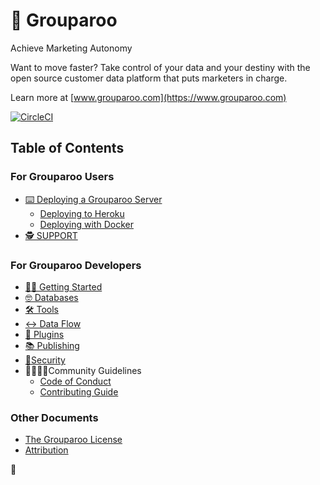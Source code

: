 # 🦘 Grouparoo

Achieve Marketing Autonomy

Want to move faster? Take control of your data and your destiny with the open source customer data platform that puts marketers in charge.

Learn more at [www.grouparoo.com](https://www.grouparoo.com)

[![CircleCI](https://circleci.com/gh/grouparoo/grouparoo.svg?style=svg&circle-token=a4f679082831ce46eed37388f130709119e29207)](https://circleci.com/gh/grouparoo/grouparoo)

## Table of Contents

### For Grouparoo Users

- [ ⌨️ Deploying a Grouparoo Server](https://github.com/grouparoo/grouparoo/blob/master/documents/deplyment/getting-started.md)
  - [Deploying to Heroku](https://github.com/grouparoo/grouparoo/blob/master/documents/deplyment/heroku.md)
  - [Deploying with Docker](https://github.com/grouparoo/grouparoo/blob/master/documents/deplyment/docker.md)
- [🕵️ SUPPORT](https://github.com/grouparoo/grouparoo/blob/master/.github/SUPPORT.md)

### For Grouparoo Developers

- [👩‍💻 Getting Started](https://github.com/grouparoo/grouparoo/blob/master/documents/development/getting-started.md)
- [🤓 Databases](https://github.com/grouparoo/grouparoo/blob/master/documents/development/databases.md)
- [🛠 Tools](https://github.com/grouparoo/grouparoo/blob/master/documents/development/tools.md)
- [↔ Data Flow](https://github.com/grouparoo/grouparoo/blob/master/documents/development/dataflow.md)
- [🤝 Plugins](https://github.com/grouparoo/grouparoo/blob/master/documents/development/plugins.md)
- [📚 Publishing](https://github.com/grouparoo/grouparoo/blob/master/documents/development/publishing.md)
- [👻Security](https://github.com/grouparoo/grouparoo/blob/master/.github/SECURITY.md)
- 👨‍👩‍👧‍👦Community Guidelines
  - [Code of Conduct](https://github.com/grouparoo/grouparoo/blob/master/.github/CODE_OF_CONDUCT.md)
  - [Contributing Guide](https://github.com/grouparoo/grouparoo/blob/master/.github/CONTRIBUTING.md)

### Other Documents

- [The Grouparoo License](https://github.com/grouparoo/grouparoo/blob/master/LICENSE.txt)
- [Attribution](https://github.com/grouparoo/grouparoo/blob/master/documents/legal/attribution.md)

🦘
